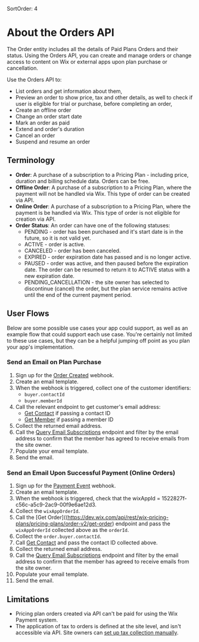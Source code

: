 SortOrder: 4
# About the Orders API

The Order entity includes all the details of Paid Plans Orders and their status. Using the Orders API, you can create and manage orders or change access to content on Wix or external apps upon plan purchase or cancellation.

Use the Orders API to:
- List orders and get information about them,
- Preview an order to show price, tax and other details, as well to check if user is eligible for trial or purchase, before completing an order,
- Create an offline order
- Change an order start date
- Mark an order as paid
- Extend and order's duration
- Cancel an order
- Suspend and resume an order


## Terminology
- **Order**: A purchase of a subscription to a Pricing Plan - including price, duration and billing schedule data. Orders can be free.
- **Offline Order**: A purchase of a subscription to a Pricing Plan, where the payment will not be handled via Wix. This type of order can be created via API.
- **Online Order**: A purchase of a subscription to a Pricing Plan, where the payment is be handled via Wix. This type of order is not eligible for creation via API.
- **Order Status**: An order can have one of the following statuses:  
  - PENDING - order has been purchased and it's start date is in the future, so it is not valid yet.    
  - ACTIVE - order is active.  
  - CANCELED - order has been canceled.  
  - EXPIRED - order expiration date has passed and is no longer active.
  - PAUSED - order was active, and then paused before the expiration date. The order can be resumed to return it to ACTIVE status with a new expiration date.
  - PENDING_CANCELLATION - the site owner has selected to discontinue (cancel) the order, but the plan service remains active until the end of the current payment period.


## User Flows
Below are some possible use cases your app could support, as well as an example flow that could support each use case. You're certainly not limited to these use cases, but they can be a helpful jumping off point as you plan your app's implementation.

### Send an Email on Plan Purchase

1. Sign up for the [Order Created](https://dev.wix.com/api/rest/wix-pricing-plans/pricing-plans/order-v2/order-created-webhook) webhook.
2. Create an email template.
3. When the webhook is triggered, collect one of the customer identifiers:
    - `buyer.contactId`
    - `buyer.memberId`
4. Call the relevant endpoint to get customer's email address:
    - [Get Contact](https://dev.wix.com/api/rest/contacts/contacts/contacts-v4/get-contact) if passing a contact ID  
    - [Get Member](https://dev.wix.com/api/rest/members/members/get-member) if passing a member ID
5. Collect the returned email address.
6. Call the [Query Email Subscriptions](https://dev.wix.com/api/rest/marketing/email-subscriptions/query-email-subscriptions) endpoint and filter by the email address to confirm that the member has agreed to receive emails from the site owner.  
7. Populate your email template.
8. Send the email.


### Send an Email Upon Successful Payment (Online Orders)

1. Sign up for the [Payment Event](https://dev.wix.com/api/rest/wix-cashier/cashier-pay/payment-event/payment-event-webhook) webhook.  
2. Create an email template.  
3. When the webhook is triggered, check that the wixAppId = 1522827f-c56c-a5c9-2ac9-00f9e6ae12d3.  
4. Collect the `wixAppOrderId`.  
5. Call the [Get Order]((https://dev.wix.com/api/rest/wix-pricing-plans/pricing-plans/order-v2/get-order) endpoint and pass the `wixAppOrderId` collected above as the `orderId`.  
6. Collect the `order.buyer.contactId`.  
7. Call [Get Contact](https://dev.wix.com/api/rest/contacts/contacts/contacts-v4/get-contact) and pass the contact ID collected above.  
8. Collect the returned email address.  
6. Call the [Query Email Subscriptions](https://dev.wix.com/api/rest/marketing/email-subscriptions/query-email-subscriptions) endpoint and filter by the email address to confirm that the member has agreed to receive emails from the site owner.  
7. Populate your email template.  
8. Send the email.  

## Limitations
- Pricing plan orders created via API can't be paid for using the Wix Payment system.
- The application of tax to orders is defined at the site level, and isn't accessible via API. Site owners can [set up tax collection manually](https://support.wix.com/en/article/pricing-plans-setting-up-tax-collection).
